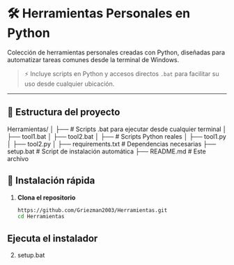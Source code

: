 # 🛠️ Herramientas Personales en Python

Colección de herramientas personales creadas con Python, diseñadas para automatizar tareas comunes desde la terminal de Windows. 

> ⚡ Incluye scripts en Python y accesos directos `.bat` para facilitar su uso desde cualquier ubicación.

---

## 📁 Estructura del proyecto

Herramientas/
│
├── # Scripts .bat para ejecutar desde cualquier terminal
│ ├── tool1.bat
│ ├── tool2.bat
│
├── # Scripts Python reales
│ ├── tool1.py
│ ├── tool2.py
│
├── requirements.txt # Dependencias necesarias
├── setup.bat # Script de instalación automática
├── README.md # Este archivo

## 🚀 Instalación rápida

1. **Clona el repositorio**
   ```bash
   https://github.com/Griezman2003/Herramientas.git
   cd Herramientas

## Ejecuta el instalador

2. setup.bat
